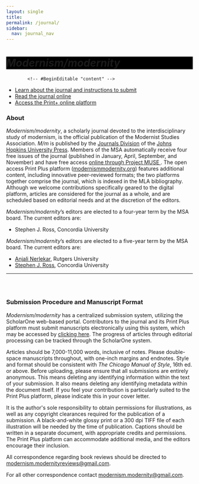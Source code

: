 ```yaml
---
layout: single
title:
permalink: /journal/
sidebar:
  nav: journal_nav
---
```

 
<div id="main-banner">
	<div class="page__hero--overlay"
  style="background-color: #000; background-image: linear-gradient(rgba(0, 0, 0, 0.5), rgba(0, 0, 0, 0.5)), url(msa/assets/mod-mod.jpg);">
    <div class="wrapper">
	  <h1 id="page-title" class="page__title" itemprop="headline">       
          <i>Modernism/modernity</i>   
      </h1> 
    </div>
</div>
</div>

<!--
<div id="main-banner">
	<img src="/assets/mod-mod1.jpg" width="150"/>
	<img src="/assets/mod-mod2.jpg" width="150"/>
	<img src="/assets/mod-mod3.jpg" width="150"/>
</div>


<h1><i>Modernism/modernity</i>:</h1> 
-->

  			<!-- #BeginEditable "content" -->
<ul>
	<li>
	<a href="https://www.press.jhu.edu/journals/modernismmodernity">Learn about the journal and instructions to submit</a>
	</li>
	<li>
	<a href="https://muse.jhu.edu/journal/131">Read the journal online</a>
	</li>
	<li>
	<a href="https://www.press.jhu.edu/journals/modernismmodernity">Access the Print+ online platform</a>
	</li>
</ul>
<h3><strong>About</strong></h3>

<p><em>Modernism/modernity</em>, a scholarly journal devoted to the interdisciplinary study of modernism, is the official publication of the Modernist Studies Association. <em>M/m</em> is published by the&nbsp;<a href="http://www.press.jhu.edu/journals/">Journals Division</a>&nbsp;of the&nbsp;<a href="http://www.press.jhu.edu/">Johns Hopkins University Press</a>. Members of the MSA automatically receive four free issues of&nbsp;the journal (published in January, April, September, and November) and have free access <a href="http://muse.jhu.edu/journals/modernism-modernity">online through Project MUSE&nbsp;</a>. The open access Print Plus platform (<a href="https://modernismmodernity.org/">modernismmodernity.org</a>) features additional content, including innovative peer-reviewed formats; the two platforms together comprise the journal, which is indexed in the MLA bibliography. Although we welcome contributions specifically geared to the digital platform, articles are considered for the journal as a whole, and are scheduled based on editorial needs and at the discretion of the editors.</p>

<p><em>Modernism/modernity</em>’s editors are elected to a four-year term by the MSA board. The current editors are:</p>
<ul>
	<li>
	Stephen J. Ross, Concordia University
	</li>
</ul>
<p><em>Modernism/modernity</em>’s editors are elected to a five-year term by the MSA board. The current editors are:</p>
<ul>
	<li>
	<a href="mailto:nerlekar@amesall.rutgers.edu">Anjali Nerlekar</a>, Rutgers University<br/></li>
    <li><a href="mailto:fernald@fordham.edu">Stephen J. Ross</a>, Concordia University</li>
</ul>
<hr />
      
 <h3>&nbsp;</h3>
 <h3><strong>Submission Procedure and Manuscript Format</strong><strong> </strong></h3>

<p><em>Modernism/modernity</em> has a centralized submission system, utilizing the ScholarOne web-based portal. Contributors to the journal and its Print Plus platform must submit manuscripts electronically using this system, which may be accessed by <a href="https://mc.manuscriptcentral.com/modernism">clicking here</a>. The progress of articles through editorial processing can be tracked through the ScholarOne system.</p>

<p>Articles should be 7,000-11,000 words, inclusive of notes. Please double-space manuscripts throughout, with one-inch margins and endnotes. Style and format should be consistent with <i>The Chicago Manual of Style</i>, 16th ed. or above. Before uploading, please ensure that all submissions are entirely anonymous. This means deleting any identifying information within the text of your submission. It also means deleting any identifying metadata within the document itself. If you feel your contribution is particularly suited to the Print Plus platform, please indicate this in your cover letter.</p>

<p>It is the author's sole responsibility to obtain permissions for illustrations, as well as any copyright clearances required for the publication of a submission. A black-and-white glossy print or a 300 dpi TIFF file of each illustration will be needed by the time of publication. Captions should be written in a separate document, with appropriate credits and permissions. The Print Plus platform can accommodate additional media, and the editors encourage their inclusion.</p>

<p>All correspondence regarding book reviews should be directed to <a href="modernism.modernityreviews@gmail.com
">modernism.modernityreviews@gmail.com</a>.</p>

For all other correspondence contact <a href="modernism.modernity@gmail.com">modernism.modernity@gmail.com</a>.
       
<!-- #EndEditable -->		